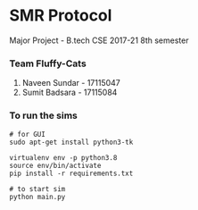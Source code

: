 # SMR Protocol 

Major Project - B.tech CSE 2017-21 8th semester

### Team Fluffy-Cats
1. Naveen Sundar - 17115047
1. Sumit Badsara - 17115084


### To run the sims
```
# for GUI
sudo apt-get install python3-tk

virtualenv env -p python3.8
source env/bin/activate
pip install -r requirements.txt

# to start sim
python main.py 
```